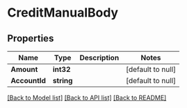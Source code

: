 # CreditManualBody

## Properties
Name | Type | Description | Notes
------------ | ------------- | ------------- | -------------
**Amount** | **int32** |  | [default to null]
**AccountId** | **string** |  | [default to null]

[[Back to Model list]](../README.md#documentation-for-models) [[Back to API list]](../README.md#documentation-for-api-endpoints) [[Back to README]](../README.md)

